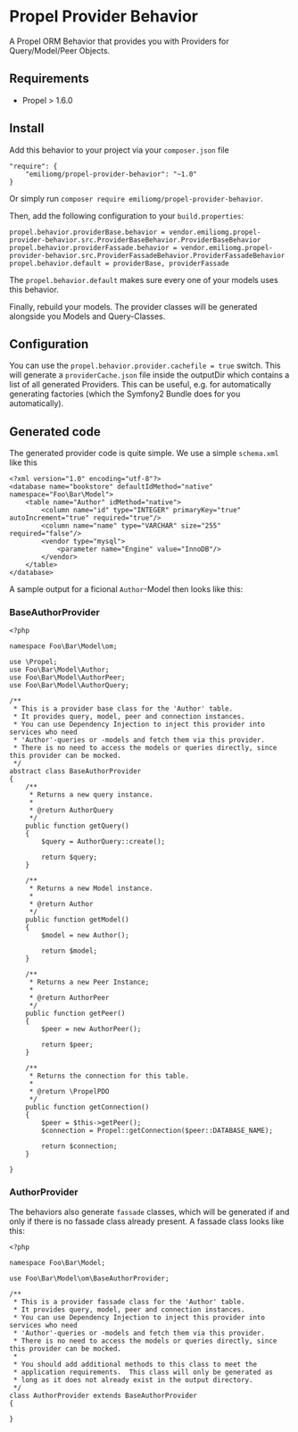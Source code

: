 # Propel Provider Behavior

A Propel ORM Behavior that provides you with Providers for Query/Model/Peer Objects.

## Requirements

- Propel > 1.6.0

## Install

Add this behavior to your project via your `composer.json` file

    "require": {
        "emiliomg/propel-provider-behavior": "~1.0"
    }

Or simply run `composer require emiliomg/propel-provider-behavior`.

Then, add the following configuration to your `build.properties`:

    propel.behavior.providerBase.behavior = vendor.emiliomg.propel-provider-behavior.src.ProviderBaseBehavior.ProviderBaseBehavior
    propel.behavior.providerFassade.behavior = vendor.emiliomg.propel-provider-behavior.src.ProviderFassadeBehavior.ProviderFassadeBehavior
    propel.behavior.default = providerBase, providerFassade

The `propel.behavior.default` makes sure every one of your models uses this behavior.

Finally, rebuild your models. The provider classes will be generated alongside you Models and Query-Classes.

## Configuration

You can use the `propel.behavior.provider.cachefile = true` switch. 
This will generate a `providerCache.json` file inside the outputDir which contains a list of all generated Providers. 
This can be useful, e.g. for automatically generating factories (which the Symfony2 Bundle does for you automatically).

## Generated code

The generated provider code is quite simple. We use a simple `schema.xml` like this

    <?xml version="1.0" encoding="utf-8"?>
    <database name="bookstore" defaultIdMethod="native" namespace="Foo\Bar\Model">
        <table name="Author" idMethod="native">
            <column name="id" type="INTEGER" primaryKey="true" autoIncrement="true" required="true"/>
            <column name="name" type="VARCHAR" size="255" required="false"/>
            <vendor type="mysql">
                <parameter name="Engine" value="InnoDB"/>
            </vendor>
        </table>
    </database>

A sample output for a ficional `Author`-Model then looks like this:

### BaseAuthorProvider

    <?php
    
    namespace Foo\Bar\Model\om;
    
    use \Propel;
    use Foo\Bar\Model\Author;
    use Foo\Bar\Model\AuthorPeer;
    use Foo\Bar\Model\AuthorQuery;
    
    /**
     * This is a provider base class for the 'Author' table.
     * It provides query, model, peer and connection instances.
     * You can use Dependency Injection to inject this provider into services who need
     * 'Author'-queries or -models and fetch them via this provider.
     * There is no need to access the models or queries directly, since this provider can be mocked.
     */
    abstract class BaseAuthorProvider
    {
        /**
         * Returns a new query instance.
         *
         * @return AuthorQuery
         */
        public function getQuery()
        {
            $query = AuthorQuery::create();
    
            return $query;
        }
    
        /**
         * Returns a new Model instance.
         *
         * @return Author
         */
        public function getModel()
        {
            $model = new Author();
    
            return $model;
        }
    
        /**
         * Returns a new Peer Instance;
         *
         * @return AuthorPeer
         */
        public function getPeer()
        {
            $peer = new AuthorPeer();
    
            return $peer;
        }
    
        /**
         * Returns the connection for this table.
         *
         * @return \PropelPDO
         */
        public function getConnection()
        {
            $peer = $this->getPeer();
            $connection = Propel::getConnection($peer::DATABASE_NAME);
    
            return $connection;
        }
    
    }

### AuthorProvider
The behaviors also generate `fassade` classes, which will be generated if and only if there is no fassade class already present. A fassade class looks like this:

    <?php
    
    namespace Foo\Bar\Model;
    
    use Foo\Bar\Model\om\BaseAuthorProvider;
    
    /**
     * This is a provider fassade class for the 'Author' table.
     * It provides query, model, peer and connection instances.
     * You can use Dependency Injection to inject this provider into services who need
     * 'Author'-queries or -models and fetch them via this provider.
     * There is no need to access the models or queries directly, since this provider can be mocked.
     *
     * You should add additional methods to this class to meet the
     * application requirements.  This class will only be generated as
     * long as it does not already exist in the output directory.
     */
    class AuthorProvider extends BaseAuthorProvider
    {
    
    }
